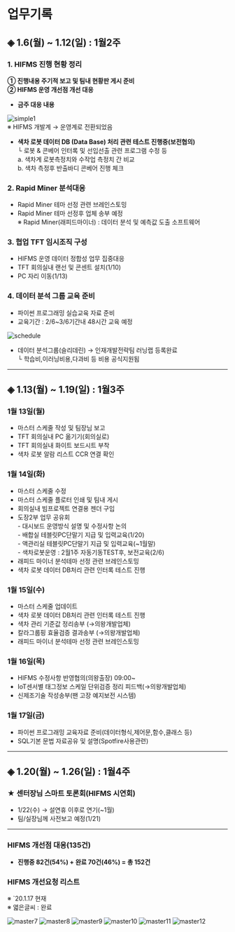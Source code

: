 # **업무기록**

## ◈ 1.6(월) ~ 1.12(일) : 1월2주

### 1. HIFMS 진행 현황 정리
    
**① 진행내용 주기적 보고 및 팀내 현황판 게시 준비**<br>
**② HIFMS 운영 개선점 개선 대응**

* **금주 대응 내용**<br>
    
![simple1](https://user-images.githubusercontent.com/50024239/72126788-ca543b80-33b0-11ea-995f-2b06bd445ea7.png)<br>
    ※ HIFMS 개발계 → 운영계로 전환되었음<br>

* **색차 로봇 데이터 DB (Data Base) 처리 관련 테스트 진행중(보전협의)**<br>
   └ 로봇 & 콘베어 인터록 및 선입선출 관련 프로그램 수정 등<br>
         a. 색차계 로봇측정치와 수작업 측정치 간 비교<br>
         b. 색차 측정후 반출바디 콘베어 진행 체크

### 2. Rapid Miner 분석대응
- Rapid Miner 테마 선정 관련 브레인스토밍<br> 
- Rapid Miner 테마 선정후 업체 송부 예정<br>
   ※ Rapid Miner(래피드마이너) : 데이터 분석 및 예측값 도출 소프트웨어<br>   

### 3. 협업 TFT 임시조직 구성
 - HIFMS 운영 데이터 정합성 업무 집중대응<br>
 - TFT 회의실내 랜선 및 콘센트 설치(1/10)<br>
 - PC 자리 이동(1/13)

### 4. 데이터 분석 그룹 교육 준비
 - 파이썬 프로그래밍 실습교육 자료 준비<br>
 - 교육기간 : 2/6~3/6기간내 48시간 교육 예정<br>

![schedule](https://user-images.githubusercontent.com/50024239/72203104-cdcbed80-34aa-11ea-8c4d-62e2f5165c72.png)

 - 데이터 분석그룹(슬리데린) → 인재개발전략팀 러닝랩 등록완료<br>
    └ 학습비,이러닝비용,다과비 등 비용 공식지원됨

---------------------------------------------
## ◈ 1.13(월) ~ 1.19(일) : 1월3주

### 1월 13일(월)
 - 마스터 스케줄 작성 및 팀장님 보고<br> 
 - TFT 회의실내 PC 옮기기(회의실로)<br>
 - TFT 회의실내 화이트 보드시트 부착 <br>
 - 색차 로봇 알람 리스트 CCR 연결 확인
  
### 1월 14일(화)
 - 마스터 스케줄 수정<br>
 - 마스터 스케줄 플로터 인쇄 및 팀내 게시<br>
 - 회의실내 빔프로젝트 연결용 젠더 구입<br>
 - 도장2부 업무 공유회<br>
          - 대시보드 운영방식 설명 및 수정사항 논의<br>
          - 배합실 테블릿PC단말기 지급 및 입력교육(1/20)<br>
          - 액관리실 테블릿PC단말기 지급 및 입력교육(~1월말)<br>
          - 색차로봇운영 : 2월1주 자동기동TEST후, 보전교육(2/6)<br>
 - 래피드 마이너 분석테마 선정 관련 브레인스토밍<br>
 - 색차 로봇 데이터 DB처리 관련 인터록 테스트 진행

### 1월 15일(수)
 - 마스터 스케줄 업데이트<br>
 - 색차 로봇 데이터 DB처리 관련 인터록 테스트 진행
 - 색차 관리 기준값 정리송부 (→의왕개발업체)
 - 칼라그룹핑 효율검증 결과송부 (→의왕개발업체)
 - 래피드 마이너 분석테마 선정 관련 브레인스토밍
 
### 1월 16일(목)
 - HIFMS 수정사항 반영협의(의왕출장) 09:00~
 - IoT센서별 태그정보 스케일 단위검증 정리 피드백(→의왕개발업체)
 - 신제조기술 작성송부(팬 고장 예지보전 시스템)
 
### 1월 17일(금)
 - 파이썬 프로그래밍 교육자료 준비(데이터형식,제어문,함수,클래스 등)
 - SQL기본 문법 자료공유 및 설명(Spotfire사용관련)
 
 ---------------------------------------------
## ◈ 1.20(월) ~ 1.26(일) : 1월4주

### ★ 센터장님 스마트 토론회(HIFMS 시연회)
 - 1/22(수) → 설연휴 이후로 연기(~1월)
 - 팀/실장님께 사전보고 예정(1/21)


-----------------------------------------------------
### HIFMS 개선점 대응(135건)

* **진행중 82건(54%) + 완료 70건(46%) = 총 152건**<br>

### HIFMS 개선요청 리스트  
※ `20.1.17 현재 <br>
※ 엷은글씨 : 완료<br>

![master7](https://user-images.githubusercontent.com/50024239/72580903-dbf19200-3920-11ea-9cdf-0547edcf5e39.png)
![master8](https://user-images.githubusercontent.com/50024239/72580924-edd33500-3920-11ea-968c-9b3f19394a9f.png)
![master9](https://user-images.githubusercontent.com/50024239/72580934-f75c9d00-3920-11ea-9d9f-8d3484661ada.png)
![master10](https://user-images.githubusercontent.com/50024239/72580949-03485f00-3921-11ea-995e-0bfa32570193.png)
![master11](https://user-images.githubusercontent.com/50024239/72580957-0ba09a00-3921-11ea-8e3a-5dd620028453.png)
![master12](https://user-images.githubusercontent.com/50024239/72580973-14916b80-3921-11ea-9c29-5d31d5e4bc75.png)



